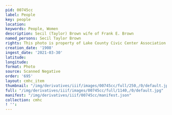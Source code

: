 ```yaml
---
pid: 00745cc
label: People
key: people
location: 
keywords: People, Women
description: Secil (Taylor) Brown wife of Frank E. Brown
named_persons: Secil Taylor Brown
rights: This photo is property of Lake County Civic Center Association.
creation_date: '1908'
ingest_date: '2021-03-30'
latitude: 
longitude: 
format: Photo
source: Scanned Negative
order: '695'
layout: cmhc_item
thumbnail: "/img/derivatives/iiif/images/00745cc/full/250,/0/default.jpg"
full: "/img/derivatives/iiif/images/00745cc/full/1140,/0/default.jpg"
manifest: "/img/derivatives/iiif/00745cc/manifest.json"
collection: cmhc
! '': 
---
```

